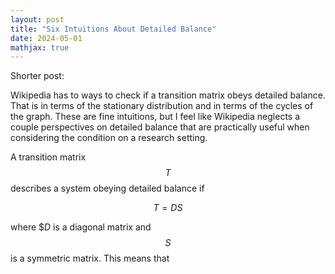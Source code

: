```yaml
---
layout: post
title: "Six Intuitions About Detailed Balance"
date: 2024-05-01
mathjax: true
---
```


Shorter post:

Wikipedia has to ways to check if a transition matrix obeys detailed balance. That is in terms of the stationary distribution and in terms of the cycles of the graph. These are fine intuitions, but I feel like Wikipedia neglects a couple perspectives on detailed balance that are practically useful when considering the condition on a research setting.


A transition matrix $$T$$ describes a system obeying detailed balance if

$$T = D S$$

where $$D$ is a diagonal matrix and $$S$$ is a symmetric matrix. This means that 